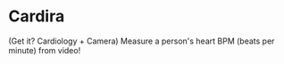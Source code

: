 # Cardira
(Get it? Cardiology + Camera)
Measure a person's heart BPM (beats per minute) from video!

